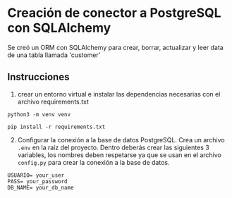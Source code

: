 # Creación de conector a PostgreSQL con SQLAlchemy
Se creó un ORM con SQLAlchemy para crear, borrar, actualizar y leer data de una tabla llamada 'customer'

## Instrucciones 
1. crear un entorno virtual e instalar las dependencias necesarias con el archivo requirements.txt
```
python3 -m venv venv
```
```
pip install -r requirements.txt
```
2. Configurar la conexión a la base de datos PostgreSQL. Crea un archivo `.env` en la raíz del proyecto. Dentro deberás crear las siguientes 3 variables, los nombres deben respetarse ya que se usan en el archivo `config.py` para crear la conexión a la base de datos.
```
USUARIO= your_user
PASS= your_password
DB_NAME= your_db_name
```
